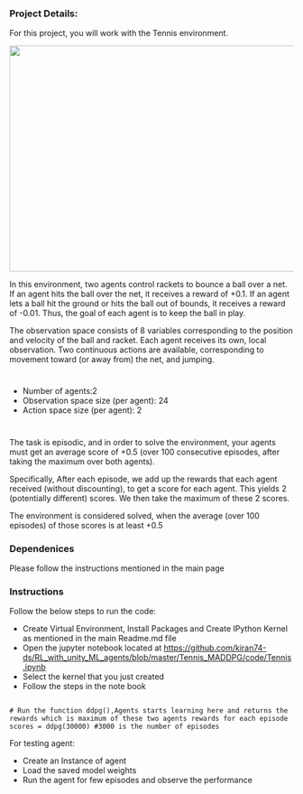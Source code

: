 ### Project Details:
For this project, you will work with the Tennis environment.

<img src="https://github.com/kiran74-ds/RL_with_unity_ML_agents/blob/master/Tennis_MADDPG/images/Tennis.gif" width="600" height="400">

In this environment, two agents control rackets to bounce a ball over a net. If an agent hits the ball over the net, it receives a reward of +0.1. If an agent lets a ball hit the ground or hits the ball out of bounds, it receives a reward of -0.01. Thus, the goal of each agent is to keep the ball in play.

The observation space consists of 8 variables corresponding to the position and velocity of the ball and racket. Each agent receives its own, local observation. Two continuous actions are available, corresponding to movement toward (or away from) the net, and jumping.
#
+ Number of agents:2
+ Observation space size (per agent): 24
+ Action space size (per agent): 2
#

The task is episodic, and in order to solve the environment, your agents must get an average score of +0.5 (over 100 consecutive episodes, after taking the maximum over both agents). 

Specifically, After each episode, we add up the rewards that each agent received (without discounting), to get a score for each agent. This yields 2 (potentially different) scores. We then take the maximum of these 2 scores.

The environment is considered solved, when the average (over 100 episodes) of those scores is at least +0.5


### Dependenices

Please follow the instructions mentioned in the main page 


### Instructions

Follow the below steps to run the code:

+ Create Virtual Environment, Install Packages and Create IPython Kernel as mentioned in the main Readme.md file
+ Open the jupyter notebook located at https://github.com/kiran74-ds/RL_with_unity_ML_agents/blob/master/Tennis_MADDPG/code/Tennis.ipynb
+ Select the kernel that you just created
+ Follow the steps in the note book 

```

# Run the function ddpg(),Agents starts learning here and returns the rewards which is maximum of these two agents rewards for each episode 
scores = ddpg(30000) #3000 is the number of episodes
```

For testing agent:

+ Create an Instance of agent
+ Load the saved model weights
+ Run the agent for few episodes and observe the performance
